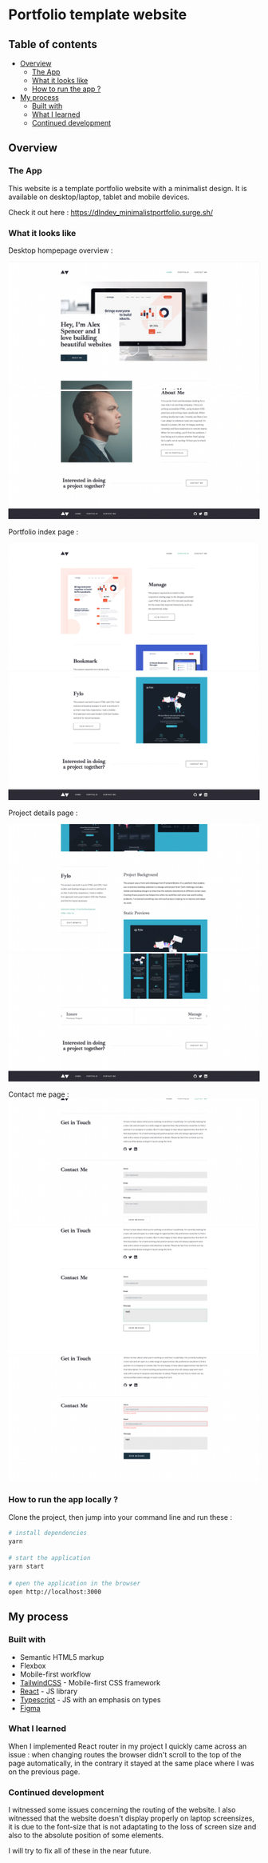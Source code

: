 # Portfolio template website

## Table of contents

- [Overview](#overview)
  - [The App](#the-app)
  - [What it looks like](#what-it-looks-like)
  - [How to run the app ?](#how-to-run-the-app)
- [My process](#my-process)
  - [Built with](#built-with)
  - [What I learned](#what-i-learned)
  - [Continued development](#continued-development)

## Overview

### The App

This website is a template portfolio website with a minimalist design. It is available on desktop/laptop, tablet and mobile devices.

Check it out here : https://dlndev_minimalistportfolio.surge.sh/

### What it looks like

Desktop hompepage overview :

![](./src/assets/screenshots/desktop-homepage-1.png)
![](./src/assets/screenshots/desktop-homepage-2.png)

Portfolio index page :

![](./src/assets/screenshots/desktop-portfolio-1.png)
![](./src/assets/screenshots/desktop-portfolio-2.png)

Project details page :

![](./src/assets/screenshots/desktop-detail-1.png)
![](./src/assets/screenshots/desktop-detail-2.png)

Contact me page :
![](./src/assets/screenshots/desktop-contact.png)
![](./src/assets/screenshots/desktop-contact-2.png)
![](./src/assets/screenshots/desktop-contact-3.png)

### How to run the app locally ?

Clone the project, then jump into your command line and run these :

```bash
# install dependencies
yarn

# start the application
yarn start

# open the application in the browser
open http://localhost:3000
```

## My process

### Built with

- Semantic HTML5 markup
- Flexbox
- Mobile-first workflow
- [TailwindCSS](https://tailwindcss.com/) - Mobile-first CSS framework
- [React](https://reactjs.org/) - JS library
- [Typescript](https://www.typescriptlang.org/) - JS with an emphasis on types
- [Figma](https://www.figma.com/)

### What I learned

When I implemented React router in my project I quickly came across an issue : when changing routes the browser didn't scroll to the top of the page automatically, in the contrary it stayed at the same place where I was on the previous page.

### Continued development

I witnessed some issues concerning the routing of the website. I also witnessed that the website doesn't display properly on laptop screensizes, it is due to the font-size that is not adaptating to the loss of screen size and also to the absolute position of some elements.

I will try to fix all of these in the near future.
